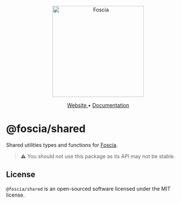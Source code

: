 <p align="center">
  <a href="https://foscia.dev">
    <img width="250" src="https://foscia.dev/img/logo.svg" alt="Foscia">
  </a>
</p>

<p align="center">
<a href="https://foscia.dev">
  Website
</a>
•
<a href="https://foscia.dev/docs/getting-started">
  Documentation
</a>
</p>

# @foscia/shared

Shared utilities types and functions for [Foscia](https://foscia.dev).

> :warning: You should not use this package as its API may not be stable.

## License

`@foscia/shared` is an open-sourced software licensed under the MIT license.
